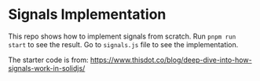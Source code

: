 # Signals Implementation

This repo shows how to implement signals from scratch. Run `pnpm run start` to see the result. Go to `signals.js` file to see the implementation.

The starter code is from: https://www.thisdot.co/blog/deep-dive-into-how-signals-work-in-solidjs/
